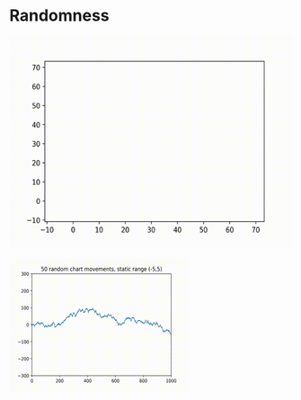 # Randomness

![2D Brownian Motion](https://github.com/cipher982/randomness/blob/master/media/brownian_2_motion_half.gif "2D Brownian Motion")

![alt text](https://github.com/cipher982/randomness/blob/master/media/ticker_animation_test.gif "Logo Title Text 1")
